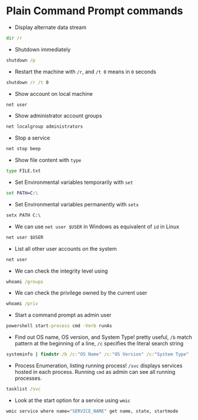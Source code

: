 # Plain Command Prompt commands

* Display alternate data stream
```cmd
dir /r
```

* Shutdown immediately
```cmd
shutdown /p
```

* Restart the machine with `/r`, and `/t 0` means in `0` seconds
```cmd
shutdown /r /t 0
```

* Show account on local machine
```cmd
net user
```

* Show administrator account groups
```cmd
net localgroup administrators
```

* Stop a service
```cmd
net stop beep
```

* Show file content with `type`
```cmd
type FILE.txt
```

* Set Environmental variables temporarily with `set`
```cmd
set PATH=C:\
```

* Set Environmental variables permanently with `setx`
```cmd
setx PATH C:\
```

* We can use `net user $USER` in Windows as equivalent of `id` in Linux
```cmd
net user $USER
```

* List all other user accounts on the system
```cmd
net user
```

* We can check the integrity level using 
```cmd
whoami /groups
```

* We can check the privilege owned by the current user
```cmd
whoami /priv
```

* Start a command prompt as admin user
```cmd
powershell start-process cmd -Verb runAs
```
* Find out OS name, OS version, and System Type! pretty useful, `/b` match pattern at the beginning of a line, `/c` specifies the literal search string 
```cmd
systeminfo | findstr /b /c:"OS Name" /c:"OS Version" /c:"System Type"
```

* Process Enumeration, listing running process! `/svc` displays services hosted in each process. Running `cmd` as admin can see all running processes.
```cmd
tasklist /svc
```

* Look at the start option for a service using `wmic`
```cmd
wmic service where name="SERVICE_NAME" get name, state, startmode
```
